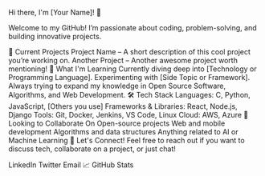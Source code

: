 Hi there, I'm [Your Name]! 👋

Welcome to my GitHub! I’m passionate about coding, problem-solving, and building innovative projects.

🔭 Current Projects
Project Name – A short description of this cool project you’re working on.
Another Project – Another awesome project worth mentioning!
🌱 What I'm Learning
Currently diving deep into [Technology or Programming Language].
Experimenting with [Side Topic or Framework].
Always trying to expand my knowledge in Open Source Software, Algorithms, and Web Development.
🛠️ Tech Stack
Languages: C, Python, JavaScript, [Others you use]
Frameworks & Libraries: React, Node.js, Django
Tools: Git, Docker, Jenkins, VS Code, Linux
Cloud: AWS, Azure
🤝 Looking to Collaborate On
Open-source projects
Web and mobile development
Algorithms and data structures
Anything related to AI or Machine Learning
💬 Let's Connect!
Feel free to reach out if you want to discuss tech, collaborate on a project, or just chat!

LinkedIn
Twitter
Email
📈 GitHub Stats

